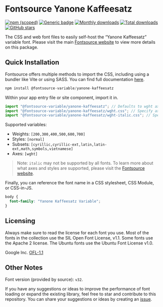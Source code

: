 # Fontsource Yanone Kaffeesatz

[![npm (scoped)](https://img.shields.io/npm/v/@fontsource-variable/yanone-kaffeesatz?color=brightgreen)](https://www.npmjs.com/package/@fontsource-variable/yanone-kaffeesatz) [![Generic badge](https://img.shields.io/badge/fontsource-passing-brightgreen)](https://github.com/fontsource/fontsource) [![Monthly downloads](https://badgen.net/npm/dm/@fontsource-variable/yanone-kaffeesatz)](https://github.com/fontsource/fontsource) [![Total downloads](https://badgen.net/npm/dt/@fontsource-variable/yanone-kaffeesatz)](https://github.com/fontsource/fontsource) [![GitHub stars](https://img.shields.io/github/stars/fontsource/fontsource.svg?style=social&label=Star)](https://github.com/fontsource/fontsource/stargazers)

The CSS and web font files to easily self-host the “Yanone Kaffeesatz” variable font. Please visit the main [Fontsource website](https://fontsource.org/fonts/yanone-kaffeesatz) to view more details on this package.

## Quick Installation

Fontsource offers multiple methods to import the CSS, including using a bundler like Vite or using SASS. You can find full documentation [here](https://fontsource.org/docs/getting-started/introduction).

```javascript
npm install @fontsource-variable/yanone-kaffeesatz
```

Within your app entry file or site component, import it in.

```javascript
import "@fontsource-variable/yanone-kaffeesatz"; // Defaults to wght axis
import "@fontsource-variable/yanone-kaffeesatz/wght.css"; // Specify axis
import "@fontsource-variable/yanone-kaffeesatz/wght-italic.css"; // Specify axis and style
```

Supported variables:
- Weights: `[200,300,400,500,600,700]`
- Styles: `[normal]`
- Subsets: `[cyrillic,cyrillic-ext,latin,latin-ext,math,symbols,vietnamese]`
- Axes: `[wght]`

> Note: `italic` may not be supported by all fonts. To learn more about what axes and styles are supported, please visit the [Fontsource website](https://fontsource.org/fonts/yanone-kaffeesatz).

Finally, you can reference the font name in a CSS stylesheet, CSS Module, or CSS-in-JS.

```css
body {
  font-family: "Yanone Kaffeesatz Variable";
}
```

## Licensing
Always make sure to read the license for each font you use. Most of the fonts in the collection use the SIL Open Font License, v1.1. Some fonts use the Apache 2 license. The Ubuntu fonts use the Ubuntu Font License v1.0.

Google Inc.
[OFL-1.1](http://scripts.sil.org/OFL)

## Other Notes
Font version (provided by source): `v32`.

If you have any suggestions or ideas to improve the performance of font loading or expand the existing library, feel free to star and contribute to this repository. You can share your suggestions or ideas by creating an [issue](https://github.com/fontsource/fontsource/issues).